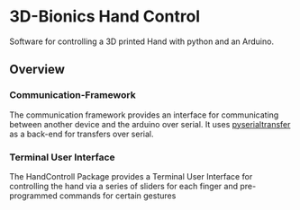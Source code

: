 # 3D-Bionics Hand Control

Software for controlling a 3D printed Hand with python and an Arduino.

## Overview

### Communication-Framework

The communication framework provides an interface for communicating between another device and the arduino over serial. It uses [pyserialtransfer](https://github.com/PowerBroker2/pySerialTransfer) as a back-end for transfers over serial.

### Terminal User Interface

The HandControll Package provides a Terminal User Interface for controlling the hand via a series of sliders for each finger and pre-programmed commands for certain gestures
